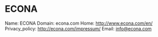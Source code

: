 
# ECONA

Name: ECONA
Domain: econa.com
Home: http://www.econa.com/en/
Privacy_policy: http://econa.com/impressum/
Email: info@econa.com
